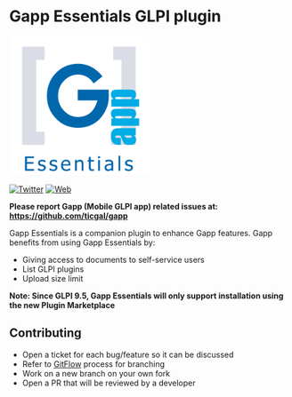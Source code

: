 # Gapp Essentials GLPI plugin

<img src="https://raw.githubusercontent.com/ticgal/gappessentials/multimedia/gappessentials.png" alt="GappEssentials Logo" height="250px" width="250px" class="js-lazy-loaded">

[![Twitter](https://img.shields.io/badge/Twitter-TICgal-blue.svg?style=flat-square)](https://twitter.com/ticgalcom)
[![Web](https://img.shields.io/badge/Web-TICgal-blue.svg?style=flat-square)](https://tic.gal/)

**Please report Gapp (Mobile GLPI app) related issues at: https://github.com/ticgal/gapp**

Gapp Essentials is a companion plugin to enhance Gapp features.
Gapp benefits from using Gapp Essentials by:
* Giving access to documents to self-service users
* List GLPI plugins
* Upload size limit

**Note: Since GLPI 9.5, Gapp Essentials will only support installation using the new Plugin Marketplace**

## Contributing

* Open a ticket for each bug/feature so it can be discussed
* Refer to [GitFlow](http://git-flow.readthedocs.io/) process for branching
* Work on a new branch on your own fork
* Open a PR that will be reviewed by a developer

